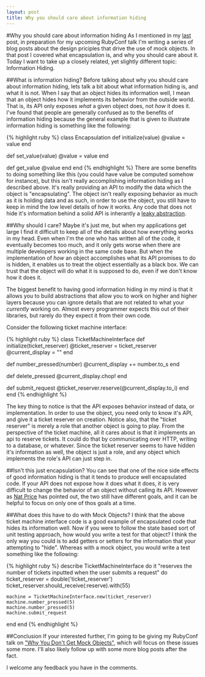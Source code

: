 ```yaml
---
layout: post
title: Why you should care about information hiding
---
```

#Why you should care about information hiding
As I mentioned in my [last](http://gmoeck.github.com/2011/09/20/why-you-should-care-about-encapsulation.html) 
post, in preparation for my upcoming RubyConf talk  I'm writing a series of
blog posts about the design priciples that drive the use of mock objects. In
that post I covered what encapsulation is, and why you should care about it. 
Today I want to take up a closely related, yet slightly different topic: Information Hiding.

##What is information hiding?
Before talking about why you should care about information hiding, lets
talk a bit about what information hiding is, and what it is not. When I 
say that an object hides its information well, I mean that an object hides how it implements its
behavior from the outside world. That is, its API only exposes *what* a given
object does, not *how* it does it. I've found that people are generally
confused as to the benefits of information hiding because the general
example that is given to illustrate information hiding is something like the following:

{% highlight ruby %}
class Encapsulation
  def initialize(value)
    @value = value
  end

  def set_value(value)
    @value = value
  end

  def get_value
    @value
  end
end
{% endhighlight %}
There are some benefits to doing something like this (you could have
value be computed somehow for instance), but this isn't really
accomplishing information hiding as I described above. It's really
providing an API to modify the data which the object is "encapsulating".
The object isn't really exposing behavior as much as it is holding
data and as such, in order to use the object, you still have to keep in
mind the low level details of how it works. Any code that
does not hide it's information behind a solid API is inherantly a [leaky
abstraction](http://www.joelonsoftware.com/articles/LeakyAbstractions.html).


##Why should I care?
Maybe it's just me, but when my applications get large I find it
difficult to keep all of the details about how everything works in my
head. Even when I'm the one who has written all of the code, it
eventually becomes too much, and it only gets
worse when there are multiple developers working in the same code base.
But when the implementation of *how* an object accomplishes what its API
promises to do is hidden, it enables us to treat the object essentially as a black
box. We can trust that the object will do what it is supposed to do,
even if we don't know how it does it.

The biggest benefit to having good information hiding in my mind is that
it allows you to build abstractions that allow you to work on higher
and higher layers because you can ignore details that are not related to
what your *currently* working on. Almost every programmer expects this out of their
libraries, but rarely do they expect it from their own code.

Consider the following ticket machine interface:

{% highlight ruby %}
class TicketMachineInterface
  def initialize(ticket_reserver)
    @ticket_reserver = ticket_reserver
    @current_display = ""
  end

  def number_pressed(number)
    @current_display += number.to_s
  end

  def delete_pressed
    @current_display.chop!
  end

  def submit_request
    @ticket_reserver.reserve(@current_display.to_i)
  end
end
{% endhighlight %}

The key thing to notice is that the API exposes behavior instead of
data, or implementation. In order to use the object, you need only to
know it's API, and give it a ticket reserver on creation. Notice also,
that the "ticket reserver" is merely a role that another object is going
to play. From the perspective of the ticket machine, all it cares about
is that it implements an api to reserve tickets. It could do that by
communicating over HTTP, writing to a database, or whatever. Since the
ticket reserver seems to have hidden it's information as well, the
object is just a role, and any object which implements the role's API
can just step in.

##Isn't this just encapsulation?
You can see that one of the nice side effects of good information hiding
is that it tends to produce well encapsulated code. If your API does not
expose how it does what it does, it is very difficult to change the
behavior of an object without calling its API. However as [Nat Price](http://nat.truemesh.com/archives/000498.html)
has pointed out, the two still have different goals, and it can be
helpful to focus on only one of thos goals at a time.

##What does this have to do with Mock Objects?
I think that the above ticket machine interface code is a good example
of encapsulated code that hides its information well. Now if you were
to follow the state based sort of unit testing approach, how would you
write a test for that object? I think the only way you could is to add
getters or setters for the information that your attempting to "hide".
Whereas with a mock object, you would write a test something like the
following:

{% highlight ruby %}
describe TicketMachineInterface do
  it "reserves the number of tickets inputted when the user submits a
request" do
    ticket_reserver = double('ticket_reserver')
    ticket_reserver.should_receive(:reserve).with(55)

    machine = TicketMachineInterface.new(ticket_reserver)
    machine.number_pressed(5)
    machine.number_pressed(5)
    machine.submit_request
  end
end
{% endhighlight %}

##Conclusion
If your interested further, I'm going to be giving my RubyConf talk on ["Why You Don't Get Mock
Objects"](http://rubyconf.org/presentations/21), which will focus on
these issues some more. I'll also likely follow up with some more blog
posts after the fact.

I welcome any feedback you have in the comments.

